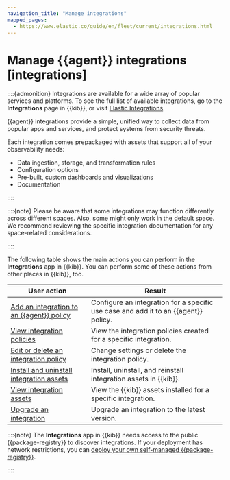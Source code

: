 ```yaml
---
navigation_title: "Manage integrations"
mapped_pages:
  - https://www.elastic.co/guide/en/fleet/current/integrations.html
---
```


# Manage {{agent}} integrations [integrations]


::::{admonition}
Integrations are available for a wide array of popular services and platforms. To see the full list of available integrations, go to the **Integrations** page in {{kib}}, or visit [Elastic Integrations](asciidocalypse://docs/reference/index.md).

{{agent}} integrations provide a simple, unified way to collect data from popular apps and services, and protect systems from security threats.

Each integration comes prepackaged with assets that support all of your observability needs:

* Data ingestion, storage, and transformation rules
* Configuration options
* Pre-built, custom dashboards and visualizations
* Documentation

::::


::::{note}
Please be aware that some integrations may function differently across different spaces. Also, some might only work in the default space. We recommend reviewing the specific integration documentation for any space-related considerations.

::::


The following table shows the main actions you can perform in the **Integrations** app in {{kib}}. You can perform some of these actions from other places in {{kib}}, too.

| User action | Result |
| --- | --- |
| [Add an integration to an {{agent}} policy](/reference/ingestion-tools/fleet/add-integration-to-policy.md) | Configure an integration for a specific use case and add it to an {{agent}} policy. |
| [View integration policies](/reference/ingestion-tools/fleet/view-integration-policies.md) | View the integration policies created for a specific integration. |
| [Edit or delete an integration policy](/reference/ingestion-tools/fleet/edit-delete-integration-policy.md) | Change settings or delete the integration policy. |
| [Install and uninstall integration assets](/reference/ingestion-tools/fleet/install-uninstall-integration-assets.md) | Install, uninstall, and reinstall integration assets in {{kib}}. |
| [View integration assets](/reference/ingestion-tools/fleet/view-integration-assets.md) | View the {{kib}} assets installed for a specific integration. |
| [Upgrade an integration](/reference/ingestion-tools/fleet/upgrade-integration.md) | Upgrade an integration to the latest version. |

::::{note}
The **Integrations** app in {{kib}} needs access to the public {{package-registry}} to discover integrations. If your deployment has network restrictions, you can [deploy your own self-managed {{package-registry}}](/reference/ingestion-tools/fleet/air-gapped.md#air-gapped-diy-epr).

::::













